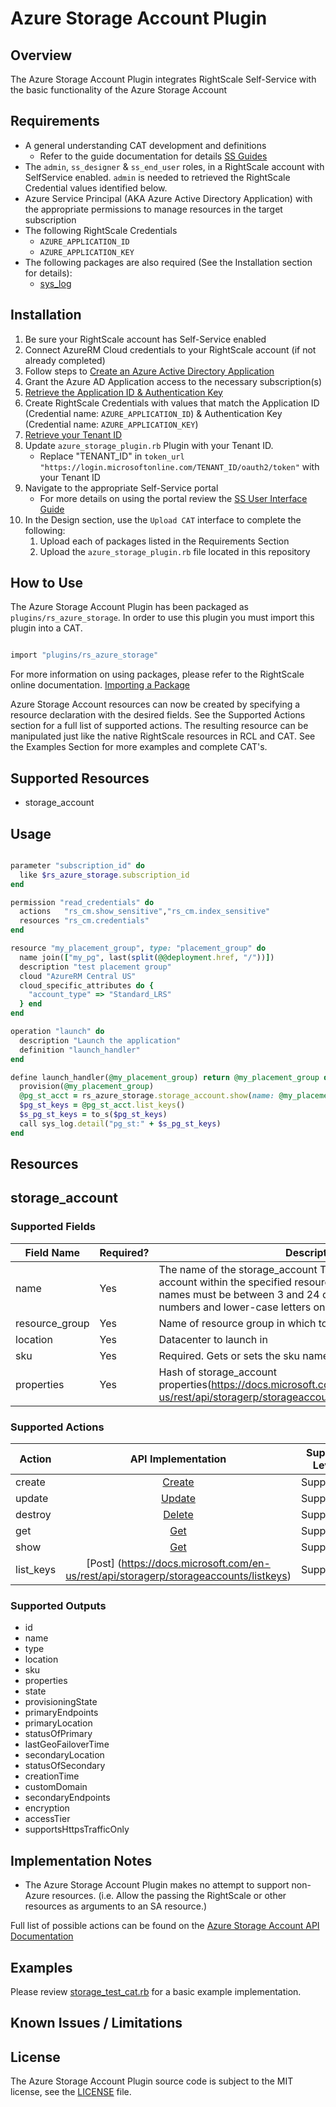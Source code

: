 # Azure Storage Account Plugin

## Overview

The Azure Storage Account Plugin integrates RightScale Self-Service with the basic functionality of the Azure Storage Account

## Requirements

- A general understanding CAT development and definitions
  - Refer to the guide documentation for details [SS Guides](http://docs.rightscale.com/ss/guides/)
- The `admin`, `ss_designer` & `ss_end_user` roles, in a RightScale account with SelfService enabled.  `admin` is needed to retrieved the RightScale Credential values identified below.
- Azure Service Principal (AKA Azure Active Directory Application) with the appropriate permissions to manage resources in the target subscription
- The following RightScale Credentials
  - `AZURE_APPLICATION_ID`
  - `AZURE_APPLICATION_KEY`
- The following packages are also required (See the Installation section for details):
  - [sys_log](../../libraries/sys_log.rb)

## Installation

1. Be sure your RightScale account has Self-Service enabled
1. Connect AzureRM Cloud credentials to your RightScale account (if not already completed)
1. Follow steps to [Create an Azure Active Directory Application](https://docs.microsoft.com/en-us/azure/azure-resource-manager/resource-group-create-service-principal-portal#create-an-azure-active-directory-application)
1. Grant the Azure AD Application access to the necessary subscription(s)
1. [Retrieve the Application ID & Authentication Key](https://docs.microsoft.com/en-us/azure/azure-resource-manager/resource-group-create-service-principal-portal#get-application-id-and-authentication-key)
1. Create RightScale Credentials with values that match the Application ID (Credential name: `AZURE_APPLICATION_ID`) & Authentication Key (Credential name: `AZURE_APPLICATION_KEY`)
1. [Retrieve your Tenant ID](https://docs.microsoft.com/en-us/azure/azure-resource-manager/resource-group-create-service-principal-portal#get-tenant-id)
1. Update `azure_storage_plugin.rb` Plugin with your Tenant ID.
   - Replace "TENANT_ID" in `token_url "https://login.microsoftonline.com/TENANT_ID/oauth2/token"` with your Tenant ID
1. Navigate to the appropriate Self-Service portal
   - For more details on using the portal review the [SS User Interface Guide](http://docs.rightscale.com/ss/guides/ss_user_interface_guide.html)
1. In the Design section, use the `Upload CAT` interface to complete the following:
   1. Upload each of packages listed in the Requirements Section
   1. Upload the `azure_storage_plugin.rb` file located in this repository

## How to Use

The Azure Storage Account Plugin has been packaged as `plugins/rs_azure_storage`. In order to use this plugin you must import this plugin into a CAT.

```ruby

import "plugins/rs_azure_storage"
```

For more information on using packages, please refer to the RightScale online documentation. [Importing a Package](http://docs.rightscale.com/ss/guides/ss_packaging_cats.html#importing-a-package)

Azure Storage Account resources can now be created by specifying a resource declaration with the desired fields. See the Supported Actions section for a full list of supported actions.
The resulting resource can be manipulated just like the native RightScale resources in RCL and CAT. See the Examples Section for more examples and complete CAT's.

## Supported Resources

- storage_account

## Usage

```ruby

parameter "subscription_id" do
  like $rs_azure_storage.subscription_id
end

permission "read_credentials" do
  actions   "rs_cm.show_sensitive","rs_cm.index_sensitive"
  resources "rs_cm.credentials"
end

resource "my_placement_group", type: "placement_group" do
  name join(["my_pg", last(split(@@deployment.href, "/"))])
  description "test placement group"
  cloud "AzureRM Central US"
  cloud_specific_attributes do {
    "account_type" => "Standard_LRS"
  } end
end

operation "launch" do
  description "Launch the application"
  definition "launch_handler"
end

define launch_handler(@my_placement_group) return @my_placement_group do
  provision(@my_placement_group)
  @pg_st_acct = rs_azure_storage.storage_account.show(name: @my_placement_group.name, resource_group: @@deployment.name )
  $pg_st_keys = @pg_st_acct.list_keys()
  $s_pg_st_keys = to_s($pg_st_keys)
  call sys_log.detail("pg_st:" + $s_pg_st_keys)
end
```

## Resources

## storage_account

### Supported Fields

| Field Name | Required? | Description |
|------------|-----------|-------------|
|name|Yes|The name of the storage_account The name of the storage account within the specified resource group. Storage account names must be between 3 and 24 characters in length and use numbers and lower-case letters only.|
|resource_group|Yes|Name of resource group in which to create the storage_account|
|location|Yes|Datacenter to launch in|
|sku|Yes|Required. Gets or sets the sku name
|properties|Yes| Hash of storage_account properties(<https://docs.microsoft.com/en-us/rest/api/storagerp/storageaccounts#StorageAccounts_Create>)|

### Supported Actions

| Action | API Implementation | Support Level |
|--------------|:----:|:-------------:|
| create| [Create](https://docs.microsoft.com/en-us/rest/api/storagerp/storageaccounts/create) | Supported |
| update | [Update](https://docs.microsoft.com/en-us/rest/api/storagerp/storageaccounts/update) | Supported |
| destroy | [Delete](https://docs.microsoft.com/en-us/rest/api/storagerp/storageaccounts/delete) | Supported |
| get | [Get](https://docs.microsoft.com/en-us/rest/api/storagerp/storageaccounts/getproperties)| Supported |
| show| [Get](https://docs.microsoft.com/en-us/rest/api/storagerp/storageaccounts/getproperties)| Supported |
| list_keys| [Post] (<https://docs.microsoft.com/en-us/rest/api/storagerp/storageaccounts/listkeys>)| Supported |

### Supported Outputs

- id
- name
- type
- location
- sku
- properties
- state
- provisioningState
- primaryEndpoints
- primaryLocation
- statusOfPrimary
- lastGeoFailoverTime
- secondaryLocation
- statusOfSecondary
- creationTime
- customDomain
- secondaryEndpoints
- encryption
- accessTier
- supportsHttpsTrafficOnly

## Implementation Notes

- The Azure Storage Account Plugin makes no attempt to support non-Azure resources. (i.e. Allow the passing the RightScale or other resources as arguments to an SA resource.)

Full list of possible actions can be found on the [Azure Storage Account API Documentation](https://docs.microsoft.com/en-us/rest/api/storagerp/storageaccounts)

## Examples

Please review [storage_test_cat.rb](./storage_test_cat.rb) for a basic example implementation.

## Known Issues / Limitations

## License

The Azure Storage Account Plugin source code is subject to the MIT license, see the [LICENSE](../../LICENSE) file.
